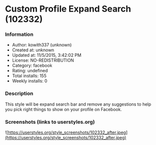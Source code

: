 # Custom Profile Expand Search (102332)

### Information
- Author: kowith337 (unknown)
- Created at: unknown
- Updated at: 11/5/2015, 3:42:02 PM
- License: NO-REDISTRIBUTION
- Category: facebook
- Rating: undefined
- Total installs: 155
- Weekly installs: 0


### Description
This style will be expand search bar and remove any suggestions to help you pick right things to show on your profile on Facebook.


### Screenshots (links to userstyles.org)
![https://userstyles.org/style_screenshots/102332_after.jpeg](https://userstyles.org/style_screenshots/102332_after.jpeg)


